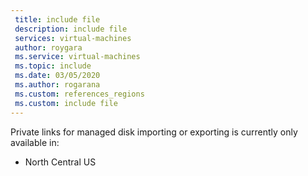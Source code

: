 ```yaml
---
 title: include file
 description: include file
 services: virtual-machines
 author: roygara
 ms.service: virtual-machines
 ms.topic: include
 ms.date: 03/05/2020
 ms.author: rogarana
 ms.custom: references_regions
 ms.custom: include file
---
```


Private links for managed disk importing or exporting is currently only available in:

- North Central US
